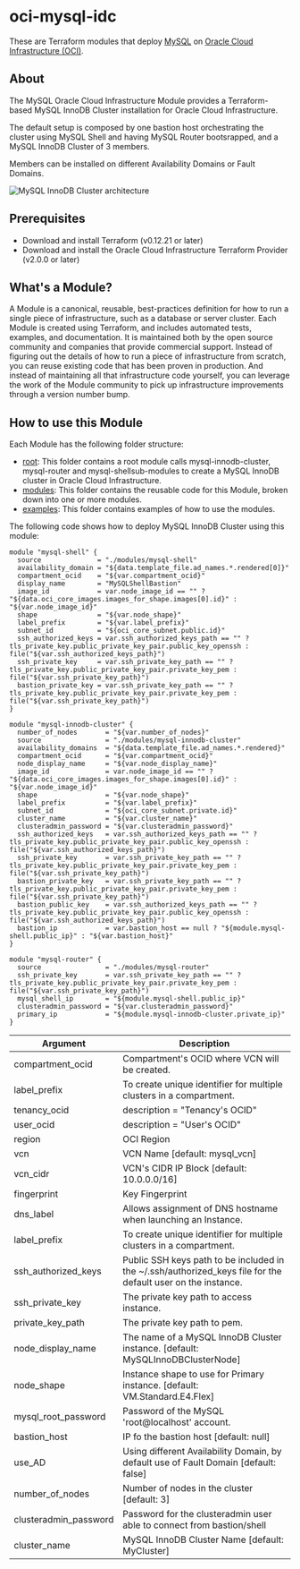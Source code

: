 # oci-mysql-idc

These are Terraform modules that deploy [MySQL](https://www.mysql.com/) on [Oracle Cloud Infrastructure (OCI)](https://cloud.oracle.com/en_US/cloud-infrastructure).

## About
The MySQL Oracle Cloud Infrastructure Module provides a Terraform-based MySQL InnoDB Cluster installation for Oracle Cloud Infrastructure.

The default setup is composed by one bastion host orchestrating the cluster using MySQL Shell and having MySQL Router bootsrapped, and a MySQL InnoDB Cluster of 3 members.

Members can be installed on different Availability Domains or Fault Domains.

![MySQL InnoDB Cluster architecture](https://github.com/lefred/oci-mysql/raw/innodbcluster/examples/multiple_fd/images/oci_multi_fd.png)

## Prerequisites

* Download and install Terraform (v0.12.21 or later)
* Download and install the Oracle Cloud Infrastructure Terraform Provider (v2.0.0 or later)


## What's a Module?
A Module is a canonical, reusable, best-practices definition for how to run a single piece of infrastructure, such as a database or server cluster. Each Module is created using Terraform, and includes automated tests, examples, and documentation. It is maintained both by the open source community and companies that provide commercial support.
Instead of figuring out the details of how to run a piece of infrastructure from scratch, you can reuse existing code that has been proven in production. And instead of maintaining all that infrastructure code yourself, you can leverage the work of the Module community to pick up infrastructure improvements through a version number bump.

## How to use this Module
Each Module has the following folder structure:
* [root](.): This folder contains a root module calls  mysql-innodb-cluster, mysql-router and mysql-shellsub-modules to create a MySQL InnoDB cluster in Oracle Cloud Infrastructure.
* [modules](modules): This folder contains the reusable code for this Module, broken down into one or more modules.
* [examples](examples): This folder contains examples of how to use the modules.

The following code shows how to deploy MySQL InnoDB Cluster using this module:

```
module "mysql-shell" {
  source              = "./modules/mysql-shell"
  availability_domain = "${data.template_file.ad_names.*.rendered[0]}"
  compartment_ocid    = "${var.compartment_ocid}"
  display_name        = "MySQLShellBastion"
  image_id            = var.node_image_id == "" ? "${data.oci_core_images.images_for_shape.images[0].id}" : "${var.node_image_id}"
  shape               = "${var.node_shape}"
  label_prefix        = "${var.label_prefix}"
  subnet_id           = "${oci_core_subnet.public.id}"
  ssh_authorized_keys = var.ssh_authorized_keys_path == "" ? tls_private_key.public_private_key_pair.public_key_openssh : file("${var.ssh_authorized_keys_path}")
  ssh_private_key     = var.ssh_private_key_path == "" ? tls_private_key.public_private_key_pair.private_key_pem : file("${var.ssh_private_key_path}")
  bastion_private_key = var.ssh_private_key_path == "" ? tls_private_key.public_private_key_pair.private_key_pem : file("${var.ssh_private_key_path}")
}

module "mysql-innodb-cluster" {
  number_of_nodes       = "${var.number_of_nodes}"
  source                = "./modules/mysql-innodb-cluster"
  availability_domains  = "${data.template_file.ad_names.*.rendered}"
  compartment_ocid      = "${var.compartment_ocid}"
  node_display_name     = "${var.node_display_name}"
  image_id              = var.node_image_id == "" ? "${data.oci_core_images.images_for_shape.images[0].id}" : "${var.node_image_id}"
  shape                 = "${var.node_shape}"
  label_prefix          = "${var.label_prefix}"
  subnet_id             = "${oci_core_subnet.private.id}"
  cluster_name          = "${var.cluster_name}"
  clusteradmin_password = "${var.clusteradmin_password}"
  ssh_authorized_keys   = var.ssh_authorized_keys_path == "" ? tls_private_key.public_private_key_pair.public_key_openssh : file("${var.ssh_authorized_keys_path}")
  ssh_private_key       = var.ssh_private_key_path == "" ? tls_private_key.public_private_key_pair.private_key_pem : file("${var.ssh_private_key_path}")
  bastion_private_key   = var.ssh_private_key_path == "" ? tls_private_key.public_private_key_pair.private_key_pem : file("${var.ssh_private_key_path}")
  bastion_public_key    = var.ssh_authorized_keys_path == "" ? tls_private_key.public_private_key_pair.public_key_openssh : file("${var.ssh_authorized_keys_path}")
  bastion_ip            = var.bastion_host == null ? "${module.mysql-shell.public_ip}" : "${var.bastion_host}"
}

module "mysql-router" {
  source                = "./modules/mysql-router"
  ssh_private_key       = var.ssh_private_key_path == "" ? tls_private_key.public_private_key_pair.private_key_pem : file("${var.ssh_private_key_path}")
  mysql_shell_ip        = "${module.mysql-shell.public_ip}"
  clusteradmin_password = "${var.clusteradmin_password}"
  primary_ip            = "${module.mysql-innodb-cluster.private_ip}"
}
```


Argument | Description
--- | ---
compartment_ocid | Compartment's OCID where VCN will be created.
label_prefix | To create unique identifier for multiple clusters in a compartment.
tenancy_ocid | description = "Tenancy's OCID"
user_ocid | description = "User's OCID"
region | OCI Region
vcn | VCN Name [default: mysql_vcn]
vcn_cidr | VCN's CIDR IP Block [default: 10.0.0.0/16]
fingerprint | Key Fingerprint
dns_label | Allows assignment of DNS hostname when launching an Instance. 
label_prefix | To create unique identifier for multiple clusters in a compartment.
ssh_authorized_keys | Public SSH keys path to be included in the ~/.ssh/authorized_keys file for the default user on the instance. 
ssh_private_key | The private key path to access instance. 
private_key_path | The private key path to pem. 
node_display_name | The name of a MySQL InnoDB Cluster instance. [default: MySQLInnoDBClusterNode]
node_shape | Instance shape to use for Primary instance. [default: VM.Standard.E4.Flex]
mysql_root_password | Password of the MySQL 'root@localhost' account.
bastion_host | IP fo the bastion host [default: null]
use_AD | Using different Availability Domain, by default use of Fault Domain [default: false]
number_of_nodes | Number of nodes in the cluster [default: 3]
clusteradmin_password | Password for the clusteradmin user able to connect from bastion/shell
cluster_name | MySQL InnoDB Cluster Name [default: MyCluster]

